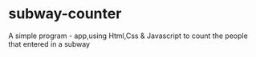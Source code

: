 # subway-counter
A simple program - app,using Html,Css &amp; Javascript to count the people that entered in a subway
